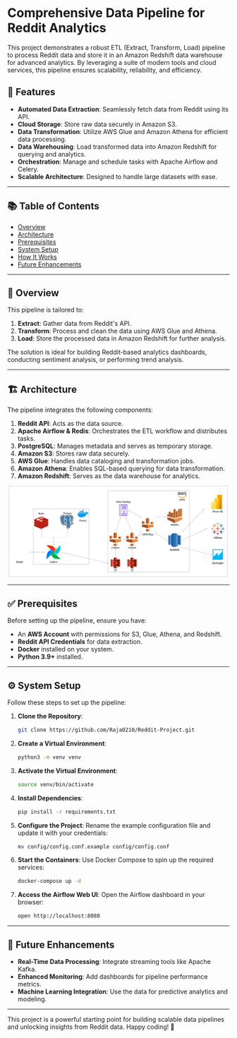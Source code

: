 # Comprehensive Data Pipeline for Reddit Analytics

This project demonstrates a robust ETL (Extract, Transform, Load) pipeline to process Reddit data and store it in an Amazon Redshift data warehouse for advanced analytics. By leveraging a suite of modern tools and cloud services, this pipeline ensures scalability, reliability, and efficiency.

## 🚀 Features

- **Automated Data Extraction**: Seamlessly fetch data from Reddit using its API.
- **Cloud Storage**: Store raw data securely in Amazon S3.
- **Data Transformation**: Utilize AWS Glue and Amazon Athena for efficient data processing.
- **Data Warehousing**: Load transformed data into Amazon Redshift for querying and analytics.
- **Orchestration**: Manage and schedule tasks with Apache Airflow and Celery.
- **Scalable Architecture**: Designed to handle large datasets with ease.

---

## 📚 Table of Contents

- [Overview](#overview)
- [Architecture](#architecture)
- [Prerequisites](#prerequisites)
- [System Setup](#system-setup)
- [How It Works](#how-it-works)
- [Future Enhancements](#future-enhancements)

---

## 📝 Overview

This pipeline is tailored to:

1. **Extract**: Gather data from Reddit's API.
2. **Transform**: Process and clean the data using AWS Glue and Athena.
3. **Load**: Store the processed data in Amazon Redshift for further analysis.

The solution is ideal for building Reddit-based analytics dashboards, conducting sentiment analysis, or performing trend analysis.

---

## 🏗️ Architecture

The pipeline integrates the following components:

1. **Reddit API**: Acts as the data source.
2. **Apache Airflow & Redis**: Orchestrates the ETL workflow and distributes tasks.
3. **PostgreSQL**: Manages metadata and serves as temporary storage.
4. **Amazon S3**: Stores raw data securely.
5. **AWS Glue**: Handles data cataloging and transformation jobs.
6. **Amazon Athena**: Enables SQL-based querying for data transformation.
7. **Amazon Redshift**: Serves as the data warehouse for analytics.

![Architecture Diagram](assets/Image.jpg)

---

## ✅ Prerequisites

Before setting up the pipeline, ensure you have:

- An **AWS Account** with permissions for S3, Glue, Athena, and Redshift.
- **Reddit API Credentials** for data extraction.
- **Docker** installed on your system.
- **Python 3.9+** installed.

---

## ⚙️ System Setup

Follow these steps to set up the pipeline:

1. **Clone the Repository**:
   ```bash
   git clone https://github.com/Raja0210/Reddit-Project.git
   ```

2. **Create a Virtual Environment**:
   ```bash
   python3 -m venv venv
   ```

3. **Activate the Virtual Environment**:
   ```bash
   source venv/bin/activate
   ```

4. **Install Dependencies**:
   ```bash
   pip install -r requirements.txt
   ```

5. **Configure the Project**:
   Rename the example configuration file and update it with your credentials:
   ```bash
   mv config/config.conf.example config/config.conf
   ```

6. **Start the Containers**:
   Use Docker Compose to spin up the required services:
   ```bash
   docker-compose up -d
   ```

7. **Access the Airflow Web UI**:
   Open the Airflow dashboard in your browser:
   ```bash
   open http://localhost:8080
   ```
   
---

## 🌟 Future Enhancements

- **Real-Time Data Processing**: Integrate streaming tools like Apache Kafka.
- **Enhanced Monitoring**: Add dashboards for pipeline performance metrics.
- **Machine Learning Integration**: Use the data for predictive analytics and modeling.

---

This project is a powerful starting point for building scalable data pipelines and unlocking insights from Reddit data. Happy coding! 🚀
